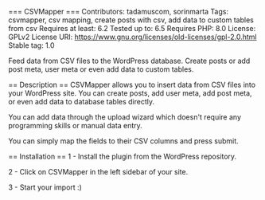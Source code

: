 === CSVMapper ===
Contributors: tadamuscom, sorinmarta
Tags: csvmapper, csv mapping, create posts with csv, add data to custom tables from csv
Requires at least: 6.2
Tested up to: 6.5
Requires PHP: 8.0
License: GPLv2
License URI: https://www.gnu.org/licenses/old-licenses/gpl-2.0.html
Stable tag: 1.0

Feed data from CSV files to the WordPress database. Create posts or add post meta, user meta or even add data to custom tables.

== Description ==
CSVMapper allows you to insert data from CSV files into your WordPress site. You can create posts, add user meta, add post meta, or even add data to database tables directly.

You can add data through the upload wizard which doesn't require any programming skills or manual data entry.

You can simply map the fields to their CSV columns and press submit.

== Installation ==
1 - Install the plugin from the WordPress repository.

2 - Click on CSVMapper in the left sidebar of your site.

3 - Start your import :)
